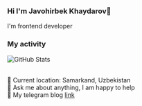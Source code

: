 ### Hi I'm Javohirbek Khaydarov👋

I'm frontend developer <br/>
### My activity 
![GitHub Stats](https://github-readme-stats.vercel.app/api?username=javohirbekkhaydarov&theme=react) <br/><br/>



📍   Current location: Samarkand, Uzbekistan  </br>
📝  Ask me about anything, I am happy to help </br>
📨  My telegram blog <a href="https://t.me/javohirbek_frontEnd">link</a>
